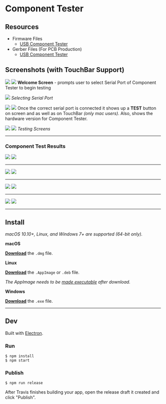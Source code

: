 # Component Tester

## Resources
- Firmware Files
    - [USB Component Tester](Firmware/USB-Component-Tester)
- Gerber Files (For PCB Production)
    - [USB Component Tester](Gerber-Files/USB-Component-Tester/Component_Tester_Tiny_PCBWay.zip)

## Screenshots (with TouchBar Support)
![](./Screenshots/1.png)
![](./Screenshots/11.png)
**Welcome Screen** - prompts user to select Serial Port of Component Tester to begin testing

![](./Screenshots/2.png)
*Selecting Serial Port*

![](./Screenshots/3.png)
![](./Screenshots/31.png)
Once the correct serial port is connected it shows up a **TEST** button on screen and as well as on TouchBar *(only mac users)*. Also, shows the hardware version for Component Tester.

![](./Screenshots/4.png)
![](./Screenshots/41.png)
*Testing Screens*


---


### Component Test Results
![](./Screenshots/5.png)
![](./Screenshots/51.png)

---

![](./Screenshots/6.png)
![](./Screenshots/61.png)

---

![](./Screenshots/7.png)
![](./Screenshots/71.png)

---

![](./Screenshots/8.png)
![](./Screenshots/81.png)


---


## Install

*macOS 10.10+, Linux, and Windows 7+ are supported (64-bit only).*

**macOS**

[**Download**](https://github.com/akshaybaweja/component-tester/releases/latest) the `.dmg` file.

**Linux**

[**Download**](https://github.com/akshaybaweja/component-tester/releases/latest) the `.AppImage` or `.deb` file.

*The AppImage needs to be [made executable](http://discourse.appimage.org/t/how-to-make-an-appimage-executable/80) after download.*

**Windows**

[**Download**](https://github.com/akshaybaweja/component-tester/releases/latest) the `.exe` file.


---


## Dev

Built with [Electron](https://electronjs.org).

### Run

```
$ npm install
$ npm start
```

### Publish

```
$ npm run release
```

After Travis finishes building your app, open the release draft it created and click "Publish".
